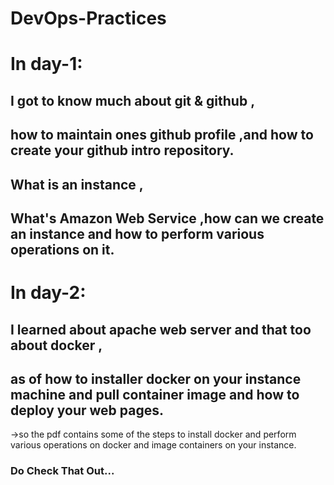 # DevOps-Practices

# In day-1:
## I got to know much about git & github ,
## how to maintain ones github profile ,and how to create your github intro repository.
## What is an instance ,
## What's Amazon Web Service ,how can we create an instance and how to perform various operations on it.

# In day-2:
## I learned about apache web server and that too about docker , 
## as of how to installer docker on your instance machine and pull  container image and how to deploy your web pages.

->so the pdf contains some of the steps to install docker and perform various operations on docker and image containers on your instance.

### Do Check That Out...
